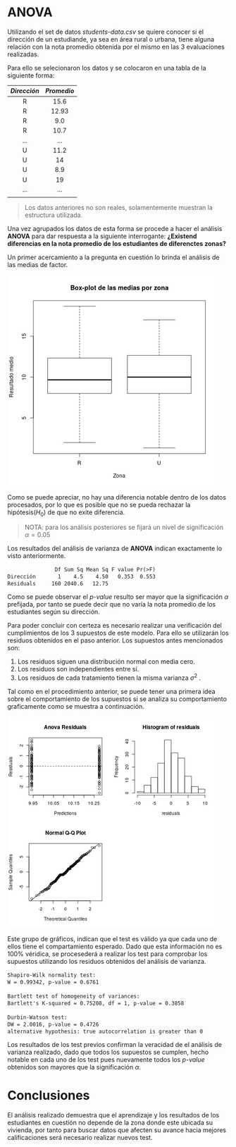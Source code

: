 # ANOVA

Utilizando el set de datos _students-data.csv_ se quiere conocer si el dirección de un estudiande, ya sea en área rural o urbana, tiene alguna relación con la nota promedio obtenida por el mismo en las 3 evaluaciones realizadas.

Para ello se selecionaron los datos y se colocaron en una tabla de la siguiente forma:

| $Dirección$ | $Promedio$ |
| :---------: | :--------: |
|      R      |    15.6    |
|      R      |   12.93    |
|      R      |    9.0     |
|      R      |    10.7    |
|     ...     |    ...     |
|      U      |    11.2    |
|      U      |     14     |
|      U      |    8.9     |
|      U      |     19     |
|     ...     |    ...     |
|             |            |

> Los datos anteriores no son reales, solamentemente muestran la estructura utilizada.


Una vez agrupados los datos de esta forma se procede a hacer el análisis **ANOVA** para dar respuesta a la siguiente interrogante:
**¿Existend diferencias en la nota promedio de los estudiantes de diferenctes zonas?**

Un primer acercamiento a la pregunta en cuestión lo brinda el análisis de las medias de factor.

![Medias de factor](../images/box-zona.png "Medias de factor")

Como se puede apreciar, no hay una diferencia notable dentro de los datos procesados, por lo que es posible que no se pueda rechazar la hipótesis$(H_0)$ de que no exite diferencia. 

> NOTA: para los análisis posteriores se fijará un nivel de significación $\alpha = 0.05$

Los resultados del análisis de varianza de **ANOVA** indican exactamente lo visto anteriormente.

```
               Df Sum Sq Mean Sq F value Pr(>F)
Dirección       1    4.5    4.50   0.353  0.553
Residuals     160 2040.6   12.75
```

Como se puede observar el $p$-$value$ resulto ser mayor que la significación $\alpha$ prefijada, por tanto se puede decir que no varía la nota promedio de los estudiantes según su dirección.

Para poder concluir con certeza es necesario realizar una verificación del cumplimientos de los 3 supuestos de este modelo. Para ello se utilizarán los residuos obtenidos en el paso anterior. Los supuestos antes mencionados son:

1. Los residuos siguen una distribución normal con media cero.
2. Los residuos son independientes entre sí.
3. Los residuos de cada tratamiento tienen la misma varianza $\sigma^2$ .

Tal como en el procedimiento anterior, se puede tener una primera idea sobre el comportamiento de los supuestos si se analiza su comportamiento graficamente como se muestra a continuación. 

![Gráficos de los supuestos](../images/all-zona.png "Gráficos de los supuestos")

Este grupo de gráficos, indican que el test es válido ya que cada uno de ellos tiene el compartamiento esperado. Dado que esta información no es 100% véridica, se procesederá a realizar los test para comprobar los supuestos utilizando los residuos obtenidos del análisis de varianza.

```
Shapiro-Wilk normality test:
W = 0.99342, p-value = 0.6761

Bartlett test of homogeneity of variances:
Bartlett's K-squared = 0.75208, df = 1, p-value = 0.3858

Durbin-Watson test:
DW = 2.0016, p-value = 0.4726
alternative hypothesis: true autocorrelation is greater than 0
```

Los resultados de los test previos confirman la veracidad de el análisis de varianza realizado, dado que todos los supuestos se cumplen, hecho notable en cada uno de los test pues nuevamente todos los $p$-$value$ obtenidos son mayores que la significación $\alpha$.

# Conclusiones

El análisis realizado demuestra que el aprendizaje y los resultados de los estudiantes en cuestión no depende de la zona donde este ubicada su vivienda, por tanto para buscar datos que afecten su avance hacia mejores calificaciones será necesario realizar nuevos test.
